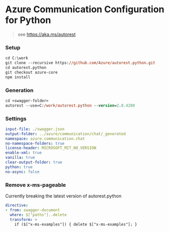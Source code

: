 # Azure Communication Configuration for Python

> see https://aka.ms/autorest

### Setup
```ps
cd C:\work
git clone --recursive https://github.com/Azure/autorest.python.git
cd autorest.python
git checkout azure-core
npm install
```

### Generation
```ps
cd <swagger-folder>
autorest --use=C:/work/autorest.python --version=2.0.4280
```

### Settings
``` yaml
input-file: ./swagger.json
output-folder: ../azure/communication/chat/_generated
namespace: azure.communication.chat
no-namespace-folders: true
license-header: MICROSOFT_MIT_NO_VERSION
enable-xml: true
vanilla: true
clear-output-folder: true
python: true
no-async: false
```

### Remove x-ms-pageable
Currently breaking the latest version of autorest.python
``` yaml
directive:
- from: swagger-document
  where: $["paths"]..delete
  transform: >
    if ($["x-ms-examples"]) { delete $["x-ms-examples"]; }
```